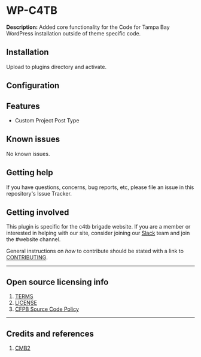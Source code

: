 # WP-C4TB

**Description:** Added core functionality for the Code for Tampa Bay WordPress installation outside of theme specific code.

## Installation

Upload to plugins directory and activate.

## Configuration


## Features

* Custom Project Post Type

## Known issues

No known issues.

## Getting help

If you have questions, concerns, bug reports, etc, please file an issue in this repository's Issue Tracker.

## Getting involved

This plugin is specific for the c4tb brigade website. If you are a member or interested in helping with our site, consider joining our [Slack](https://join.slack.com/t/c4tb/shared_invite/enQtMzQzMTg4NDY5NDg5LTFjNmY0NTFjNDJlMGNmODlmNDU5N2NlN2EwZjFmYjFhNTA4NjhlZDAyZTg3NWQ4ZmY5M2YxMDQxMzhmYTU1YjY) team and join the #website channel.

General instructions on _how_ to contribute should be stated with a link to [CONTRIBUTING](CONTRIBUTING.md).


----

## Open source licensing info
1. [TERMS](TERMS.md)
2. [LICENSE](LICENSE)
3. [CFPB Source Code Policy](https://github.com/cfpb/source-code-policy/)


----

## Credits and references

1. [CMB2](https://github.com/cmb2/cmb2)
 